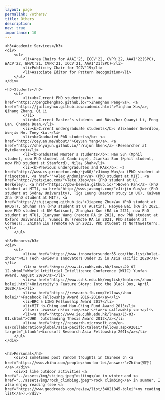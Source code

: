 ```yaml
---
layout: page
permalink: /others/
title: Others
description: 
nav: true
importance: 10
---
```

<div>

    <h3>Academic Services</h3>
    <div>
        <ul>
            <li>Area Chairs for AAAI'23, ECCV'22, CVPR'22, AAAI'22(SPC), WACV'22, BMVC'21, CVPR'21, ICCV'21, AAAI'21(SPC)</li>
            <li>Publicity Chair for ICCV'19</li>
            <li>Associate Editor for Pattern Recognition</li>
        </ul>    
    </div>

    <h3>Students</h3>
        <ul>
            <li><b>Current PhD students</b>:  <a href="https://pengzhenghao.github.io/">Zhenghao Peng</a>, <a href="https://justimyhxu.github.io/academic.html">Yinghao Xu</a>, Qihang Zhang, Qi Li
            </li>
            <li><b>Current Master's students and RAs</b>: Quanyi Li, Feng Lan, Chenda Duan.</li>
            <li><b>Current undergraduate students</b>: Alexander Swerdlow, Wenjie Mo, Tony Xia.</li>
            <li><b>Graduated PhD students</b>: <a href="http://ceyuan.me/about/">Ceyuan Yang</a>, <a href="http://shenyujun.github.io/">Yujun Shen</a> (Researcher at ByteDance)</li>
            <li><b>Graduated Master's students</b>: Hao Sun (Mphil student, now PhD student at Cambridge), Jiankai Sun (Mphil student, now PhD student at Stanford), Nilay Shah</li>
            <li><b>Previous undergraduates and RAs</b>: <a href="http://www.cs.princeton.edu/~jw60/">Jimmy Wu</a> (PhD student at Princeton), <a href="">Alex Andonian</a> (PhD student at MIT), <a href="http://tetexiao.com/">Tete Xiao</a> (PhD student at UC Berkeley), <a href="https://pbw-berwin.github.io/">Bowen Pan</a> (PhD student at MIT), <a href="http://www.jasongt.com/">Jinjin Gu</a> (PhD student at Sydney University), Tiga Leung (master study in UK), Kaiwen Zha (PhD student at MIT), <a href="https://zhujiapeng.github.io/">Jiapeng Zhu</a> (PhD student at HKUST), Shuhan Tan (PhD student at UT Austin), Haoyue Bai (RA in 2021, now PhD student at UW Madison), Zhenghai Xue (RA in 2021, now PhD student at NTU), Jianyuan Wang (remote RA in 2021, now PhD student at Oxford University), Yuanqi Du (remote RA in 2021, PhD student at Cornell), Zhihan Liu (remote RA in 2021, PhD student at Northwestern).</li>
        </ul>

    <h3>Honors</h3>
	<div>
        <ul>
        	<li><a href="https://www.innovatorsunder35.com/the-list/bolei-zhou/">MIT Tech Review's Innovators Under 35 in Asia Pacific 2020</a></li>
        	<li><a href="https://www.ie.cuhk.edu.hk/lnews/20-07-12.shtml">World Artificial Intelligence Conference (WAIC) Yunfan Award, August 2020</a></li>
        	<li><a href="https://www.cuhk.edu.hk/english/features/zhou-bolei.html">University's Feature Story: Into the Black Box, April 2020</a></li>
            <li><a href="https://research.fb.com/fellows/zhou-bolei/">Facebook Fellowship Award 2016-2018</a></li>
            <li>BRC & LING Fellowship Award 2017</li>
            <li>MIT Ho-Ching and Han-Ching Fund Award 2013</li>
            <li>MIT Greater China Computer Science Fellowship 2013</li>
            <li><a href="http://www.ie.cuhk.edu.hk/lnews/13-03-01.shtml">CUHK  Outstanding Thesis Award 2012</a></li>
            <li><a href="http://research.microsoft.com/en-us/collaboration/global/asia-pacific/talent/fellows.aspx#2011" target="_blank">Microsoft Research Asia Fellowship 2011</a></li>
        </ul>    
	</div>


	<h3>Personal</h3>
        <div>I sometimes post random thoughts in Chinese on <a href="https://www.zhihu.com/people/zhou-bo-lei/answers">Zhihu(知乎)</a>.</div>
		<div>I like outdoor activities <a href="../assets/img/skiing.jpeg">skiing</a> in winter and <a href="../assets/img/rock_climbing.jpeg">rock climbing</a> in summer. I also enjoy reading (see <a href="https://www.goodreads.com/review/list/34021845-bolei">my reading list</a>).</div>

</div>
